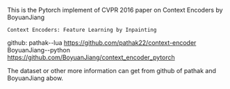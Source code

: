 This is the Pytorch implement of CVPR 2016 paper on Context Encoders by BoyuanJiang

    Context Encoders: Feature Learning by Inpainting

github:
    pathak--lua
        https://github.com/pathak22/context-encoder
    BoyuanJiang--python
        https://github.com/BoyuanJiang/context_encoder_pytorch

The dataset or other more information can get from github of pathak and BoyuanJiang abow.